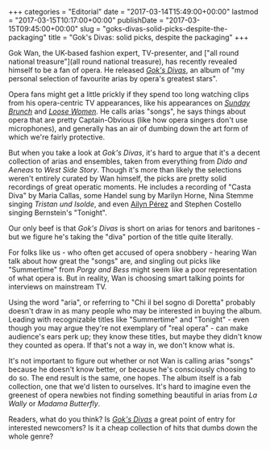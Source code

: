 +++
categories = "Editorial"
date = "2017-03-14T15:49:00+00:00"
lastmod = "2017-03-15T10:17:00+00:00"
publishDate = "2017-03-15T09:45:00+00:00"
slug = "goks-divas-solid-picks-despite-the-packaging"
title = "Gok&#039;s Divas: solid picks, despite the packaging"
+++

Gok Wan, the UK-based fashion expert, TV-presenter, and ["all round national treasure"](all round national treasure), has recently revealed himself to be a fan of opera. He released [*Gok's Divas*](https://itunes.apple.com/gb/album/goks-divas/id1201354077?i=1201356149&app=music), an album of "my personal selection of favourite arias by opera's greatest stars".

Opera fans might get a little prickly if they spend too long watching clips from his opera-centric TV appearances, like his appearances on [*Sunday Brunch*](http://metro.co.uk/2017/03/12/gok-wan-gets-on-viewers-wicks-with-patronising-chat-about-opera-on-sunday-brunch-6504979/) and [*Loose Women*](https://www.youtube.com/watch?v=zDmbL5UcaqI). He calls arias "songs", he says things about opera that are pretty Captain-Obvious (like how opera singers don't use microphones), and generally has an air of dumbing down the art form of which we're fairly protective.

But when you take a look at *Gok's Divas*, it's hard to argue that it's a decent collection of arias and ensembles, taken from everything from *Dido and Aeneas* to *West Side Story*. Though it's more than likely the selections weren't entirely curated by Wan himself, the picks are pretty solid recordings of great operatic moments. He includes a recording of "Casta Diva" by Maria Callas, some Handel sung by Marilyn Horne, Nina Stemme singing *Tristan und Isolde*, and even [Ailyn Pérez](/talking-with-singers-ailyn-perez/) and Stephen Costello singing Bernstein's "Tonight".

Our only beef is that *Gok's Divas* is short on arias for tenors and baritones - but we figure he's taking the "diva" portion of the title quite literally.

For folks like us - who often get accused of opera snobbery - hearing Wan talk about how great the "songs" are, and singling out picks like "Summertime" from *Porgy and Bess* might seem like a poor representation of what opera is. But in reality, Wan is choosing smart talking points for interviews on mainstream TV. 

Using the word "aria", or referring to "Chi il bel sogno di Doretta" probably doesn't draw in as many people who may be interested in buying the album. Leading with recognizable titles like "Summertime" and "Tonight" - even though you may argue they're not exemplary of "real opera" - can make audience's ears perk up; they know these titles, but maybe they didn't know they counted as opera. If that's not a way in, we don't know what is.

It's not important to figure out whether or not Wan is calling arias "songs" because he doesn't know better, or because he's consciously choosing to do so. The end result is the same, one hopes. The album itself is a fab collection, one that we'd listen to ourselves. It's hard to imagine even the greenest of opera newbies not finding something beautiful in arias from *La Wally* or *Madama Butterfly*.

Readers, what do you think? Is [*Gok's Divas*](https://itunes.apple.com/gb/album/goks-divas/id1201354077?i=1201356149&app=music) a great point of entry for interested newcomers? Is it a cheap collection of hits that dumbs down the whole genre?

